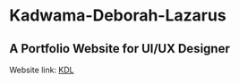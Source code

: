 # **Kadwama-Deborah-Lazarus**
## A Portfolio Website for UI/UX Designer
Website link: [KDL](https://kadwama.com/)

